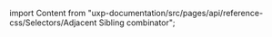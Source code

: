 
import Content from "uxp-documentation/src/pages/api/reference-css/Selectors/Adjacent Sibling combinator";

<Content query="product=photoshop"/>
